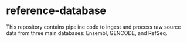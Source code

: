 # reference-database

This repository contains pipeline code to ingest and process raw source data from three main databases: Ensembl, GENCODE, and RefSeq.
